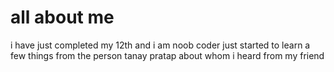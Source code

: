 # all about me

i have just completed my 12th and i am noob coder 
just started to learn a few things from the person tanay pratap about whom i heard  from my friend